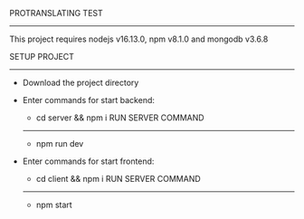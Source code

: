 PROTRANSLATING TEST
***********************

This project requires nodejs v16.13.0, npm v8.1.0 and mongodb v3.6.8



SETUP PROJECT
***********************
- Download the project directory

- Enter commands for start backend:
  - cd server && npm  i
  RUN SERVER COMMAND
  ***********************
  - npm run dev

- Enter commands for start frontend:
  - cd client && npm  i
  RUN SERVER COMMAND
  ***********************
  - npm start
  